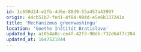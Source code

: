 ```yaml
---
id: 1c650d24-e2fb-4d6e-88d9-55a457a43997
origin: 44cb51b7-fed1-4f84-984d-e5e6b137241a
title: 'Mechanizmus greenwashingu'
location: 'Goethe Inštitút Bratislava'
updated_by: a1054a8c-ce4f-42f3-98db-732d64f7c284
updated_at: 1647521844
---
```

